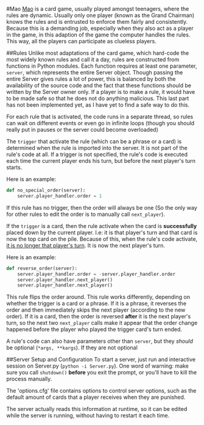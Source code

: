 #Mao
[Mao](http://en.wikipedia.org/wiki/Mao_%28card_game%29) is a card game, usually played amongst teenagers, where the rules are dynamic. Usually only one player (known as the Grand Chairman) knows the rules and is entrusted to enforce them fairly and consistently. Because this is a demanding job, especially when they also act as a player in the game, in this adaption of the game the computer handles the rules. This way, all the players can participate as clueless players.

##Rules
Unlike most adaptations of the card game, which hard-code the most widely known rules and call it a day, rules are constructed from functions in Python modules. Each function requires at least one parameter, `server`, which represents the entire Server object. Though passing the entire Server gives rules a lot of power, this is balanced by both the availability of the source code and the fact that these functions should be written by the Server owner only. If a player is to make a rule, it would have to be made safe so that he does not do anything malicious. This last part has not been implemented yet, as I have yet to find a safe way to do this.

For each rule that is activated, the code runs in a separate thread, so rules can wait on different events or even go in infinite loops (though you should really put in pauses or the server could become overloaded)

The `trigger` that activate the rule (which can be a phrase or a card) is determined when the rule is imported into the server. It is not part of the rule's code at all. If a trigger is not specified, the rule's code is executed each time the current player ends his turn, but before the next player's turn starts.

Here is an example:

```python
def no_special_order(server):
    server.player_handler.order = 1
```
If this rule has no trigger, then the order will always be one (So the only way for other rules to edit the order is to manually call `next_player`).


If the `trigger` is a card, then the rule activate when the card is **successfully** placed down by the current player. I.e: it is that player's turn and that card is now the top card on the pile. Because of this, when the rule's code activate, <u>it is no longer that player's turn</u>. It is now the next player's turn. 

Here is an example:

```python
def reverse_order(server):
    server.player_handler.order = -server.player_handler.order
    server.player_handler.next_player()
    server.player_handler.next_player()
```
This rule flips the order around. This rule works differently, depending on whether the trigger is a card or a phrase. If it is a phrase, it reverses the order and then immediately skips the next player (according to the new order). If it is a card, then the order is reversed **after** it is the next player's turn, so the next two `next_player` calls make it appear that the order change happened before the player who played the trigger card's turn ended.

A rule's code can also have parameters other than `server`, but they *should* be optional (`*args, **kargs`). If they are not optional


##Server Setup and Configuration
To start a server, just run and interactive session on Server.py (`python -i Server.py`). One word of warning: make sure you call `shutdown()` **before** you exit the prompt, or you'll have to kill the process manually.

The 'options.cfg' file contains options to control server options, such as the default amount of cards that a player receives when they are punished.

The server actually reads this information at runtime, so it can be edited while the server is running, without having to restart it each time.
